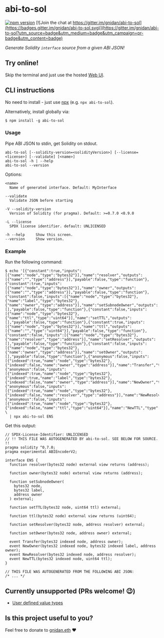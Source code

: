 # abi-to-sol

[![npm version](https://badge.fury.io/js/abi-to-sol.svg)](https://www.npmjs.com/package/abi-to-sol)
[![Join the chat at https://gitter.im/gnidan/abi-to-sol](https://badges.gitter.im/gnidan/abi-to-sol.svg)](https://gitter.im/gnidan/abi-to-sol?utm_source=badge&utm_medium=badge&utm_campaign=pr-badge&utm_content=badge)

_Generate Solidity `interface` source from a given ABI JSON!_

## Try online!

Skip the terminal and just use the hosted
[Web UI](https://gnidan.github.io/abi-to-sol).

## CLI instructions

No need to install - just use [npx](https://www.npmjs.com/package/npx) (e.g.
`npx abi-to-sol`).

Alternatively, install globally via:

```console
$ npm install -g abi-to-sol
```

### Usage

Pipe ABI JSON to stdin, get Solidity on stdout.

```console
abi-to-sol [--solidity-version=<solidityVersion>] [--license=<license>] [--validate] [<name>]
abi-to-sol -h | --help
abi-to-sol --version
```

Options:

```console
<name>
  Name of generated interface. Default: MyInterface

--validate
  Validate JSON before starting

-V --solidity-version
  Version of Solidity (for pragma). Default: >=0.7.0 <0.9.0

-L --license
  SPDX license identifier. default: UNLICENSED

-h --help     Show this screen.
--version     Show version.
```

### Example

Run the following command:

```console
$ echo '[{"constant":true,"inputs":[{"name":"node","type":"bytes32"}],"name":"resolver","outputs":[{"name":"","type":"address"}],"payable":false,"type":"function"},{"constant":true,"inputs":[{"name":"node","type":"bytes32"}],"name":"owner","outputs":[{"name":"","type":"address"}],"payable":false,"type":"function"},{"constant":false,"inputs":[{"name":"node","type":"bytes32"},{"name":"label","type":"bytes32"},{"name":"owner","type":"address"}],"name":"setSubnodeOwner","outputs":[],"payable":false,"type":"function"},{"constant":false,"inputs":[{"name":"node","type":"bytes32"},{"name":"ttl","type":"uint64"}],"name":"setTTL","outputs":[],"payable":false,"type":"function"},{"constant":true,"inputs":[{"name":"node","type":"bytes32"}],"name":"ttl","outputs":[{"name":"","type":"uint64"}],"payable":false,"type":"function"},{"constant":false,"inputs":[{"name":"node","type":"bytes32"},{"name":"resolver","type":"address"}],"name":"setResolver","outputs":[],"payable":false,"type":"function"},{"constant":false,"inputs":[{"name":"node","type":"bytes32"},{"name":"owner","type":"address"}],"name":"setOwner","outputs":[],"payable":false,"type":"function"},{"anonymous":false,"inputs":[{"indexed":true,"name":"node","type":"bytes32"},{"indexed":false,"name":"owner","type":"address"}],"name":"Transfer","type":"event"},{"anonymous":false,"inputs":[{"indexed":true,"name":"node","type":"bytes32"},{"indexed":true,"name":"label","type":"bytes32"},{"indexed":false,"name":"owner","type":"address"}],"name":"NewOwner","type":"event"},{"anonymous":false,"inputs":[{"indexed":true,"name":"node","type":"bytes32"},{"indexed":false,"name":"resolver","type":"address"}],"name":"NewResolver","type":"event"},{"anonymous":false,"inputs":[{"indexed":true,"name":"node","type":"bytes32"},{"indexed":false,"name":"ttl","type":"uint64"}],"name":"NewTTL","type":"event"}]' \
  | npx abi-to-sol ENS
```

Get this output:

```solidity
// SPDX-License-Identifier: UNLICENSED
// !! THIS FILE WAS AUTOGENERATED BY abi-to-sol. SEE BELOW FOR SOURCE. !!
pragma solidity ^0.7.0;
pragma experimental ABIEncoderV2;

interface ENS {
  function resolver(bytes32 node) external view returns (address);

  function owner(bytes32 node) external view returns (address);

  function setSubnodeOwner(
    bytes32 node,
    bytes32 label,
    address owner
  ) external;

  function setTTL(bytes32 node, uint64 ttl) external;

  function ttl(bytes32 node) external view returns (uint64);

  function setResolver(bytes32 node, address resolver) external;

  function setOwner(bytes32 node, address owner) external;

  event Transfer(bytes32 indexed node, address owner);
  event NewOwner(bytes32 indexed node, bytes32 indexed label, address owner);
  event NewResolver(bytes32 indexed node, address resolver);
  event NewTTL(bytes32 indexed node, uint64 ttl);
}

// THIS FILE WAS AUTOGENERATED FROM THE FOLLOWING ABI JSON:
/* ... */

```

## Currently unsupported (PRs welcome! :wink:)

- [User defined value types](https://blog.soliditylang.org/2021/09/27/user-defined-value-types/)

## Is this project useful to you?

Feel free to donate to [gnidan.eth](https://etherscan.io/address/0xefef50ebacd8da3c13932ac204361b704eb8292c) ❤️
